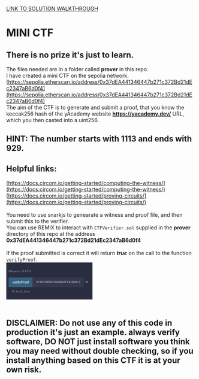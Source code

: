 [LINK TO SOLUTION WALKTHROUGH](./solution.md)
# MINI CTF
## There is no prize it's just to learn.
The files needed are in a folder called **prover** in this repo.<br>
I have created a mini CTF on the sepolia network.<br>
[https://sepolia.etherscan.io/address/0x37dEA441346447b271c372Bd21dEc2347aB6d0f4](https://sepolia.etherscan.io/address/0x37dEA441346447b271c372Bd21dEc2347aB6d0f4)<br>
The aim of the CTF is to generate and submit a proof, that you know the keccak256 hash of the yAcademy website **https://yacademy.dev/** URL, which you then casted into a uint256.<br>
## HINT: The number starts with 1113 and ends with 929.
## Helpful links:
[https://docs.circom.io/getting-started/computing-the-witness/](https://docs.circom.io/getting-started/computing-the-witness/)<br>
[https://docs.circom.io/getting-started/proving-circuits/](https://docs.circom.io/getting-started/proving-circuits/)<br><br>
You need to use snarkjs to genearate a witness and proof file, and then submit this to the verifier.<br>
You can use REMIX to interact with `CTFVerifier.sol` supplied in the **prover** directory of this repo at the address **0x37dEA441346447b271c372Bd21dEc2347aB6d0f4**<br><br>
If the proof submitted is correct it will return ***true*** on the call to the function `verifyProof`.<br>
![It Worked](itworked.png)<br><br>
## DISCLAIMER: Do not use any of this code in production it's just an example. always verify software, DO NOT just install software you think you may need without double checking, so if you install anything based on this CTF it is at your own risk.
